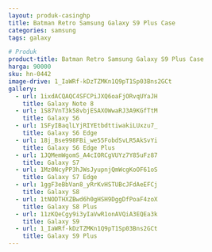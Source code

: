 ```yaml
---
layout: produk-casinghp
title: Batman Retro Samsung Galaxy S9 Plus Case
categories: samsung
tags: galaxy

# Produk
product-title: Batman Retro Samsung Galaxy S9 Plus Case
harga: 90000
sku: hn-0442
image-drive: 1_IaWRf-kDzTZMKn1Q9pT1Sp03Bns2GCt
gallery:
  - url: 1ixdACQAQC4SFCPiJXQ6oaFjORvqUYaJH
    title: Galaxy Note 8
  - url: 1S87VnT3k58vbjESAXOWwaRJ3A9KGfTtM
    title: Galaxy S6
  - url: 1SFyIBaqlLYjRIYEtbdttiwakiLUxzu7_
    title: Galaxy S6 Edge
  - url: 18j_Bse998FBi_we55FobdSvLR5AkSvYi
    title: Galaxy S6 Edge Plus
  - url: 1JQMemWgomS_A4cIORCgVUYz7Y85uFz87
    title: Galaxy S7
  - url: 1Mz0NcyPP3hJWsJyupnjQmWcgKoOF61oS
    title: Galaxy S7 Edge
  - url: 1ggF3eBbVan8_yRrKvHSTUBcJFdAeEFCj
    title: Galaxy S8
  - url: 1tNODTHXZBwd6h0gHSH9DggDfPoaF4zoX
    title: Galaxy S8 Plus
  - url: 11zKQeCgy9i3yIaVwR1onAVQiA3EQEa3k
    title: Galaxy S9
  - url: 1_IaWRf-kDzTZMKn1Q9pT1Sp03Bns2GCt
    title: Galaxy S9 Plus
---
```

